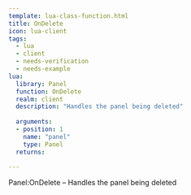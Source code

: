```yaml
---
template: lua-class-function.html
title: OnDelete
icon: lua-client
tags:
  - lua
  - client
  - needs-verification
  - needs-example
lua:
  library: Panel
  function: OnDelete
  realm: client
  description: "Handles the panel being deleted"
  
  arguments:
  - position: 1
    name: "panel"
    type: Panel
  returns:
    
---
```


<div class="lua__search__keywords">
Panel:OnDelete &#x2013; Handles the panel being deleted
</div>
